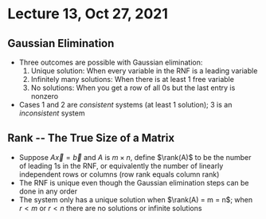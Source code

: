 # Lecture 13, Oct 27, 2021

## Gaussian Elimination

* Three outcomes are possible with Gaussian elimination:
	1. Unique solution: When every variable in the RNF is a leading variable
	2. Infinitely many solutions: When there is at least 1 free variable
	3. No solutions: When you get a row of all 0s but the last entry is nonzero
* Cases 1 and 2 are *consistent* systems (at least 1 solution); 3 is an *inconsistent* system

## Rank -- The True Size of a Matrix

* Suppose $A\vec{x} = \vec{b}$ and $A$ is $m \times n$, define $\rank(A)$ to be the number of leading 1s in the RNF, or equivalently the number of linearly independent rows or columns (row rank equals column rank)
* The RNF is unique even though the Gaussian elimination steps can be done in any order
* The system only has a unique solution when $\rank(A) = m = n$; when $r < m$ or $r < n$ there are no solutions or infinite solutions

